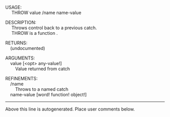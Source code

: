 USAGE:  
&nbsp;&nbsp;&nbsp;&nbsp;&nbsp;THROW&nbsp;value&nbsp;/name&nbsp;name-value  
  
DESCRIPTION:  
&nbsp;&nbsp;&nbsp;&nbsp;&nbsp;Throws&nbsp;control&nbsp;back&nbsp;to&nbsp;a&nbsp;previous&nbsp;catch.  
&nbsp;&nbsp;&nbsp;&nbsp;&nbsp;THROW&nbsp;is&nbsp;a&nbsp;function&nbsp;.  
  
RETURNS:  
&nbsp;&nbsp;&nbsp;&nbsp;(undocumented)  
  
ARGUMENTS:  
&nbsp;&nbsp;&nbsp;&nbsp;value&nbsp;[&lt;opt&gt;&nbsp;any-value!]  
&nbsp;&nbsp;&nbsp;&nbsp;&nbsp;&nbsp;&nbsp;&nbsp;Value&nbsp;returned&nbsp;from&nbsp;catch  
  
REFINEMENTS:  
&nbsp;&nbsp;&nbsp;&nbsp;/name  
&nbsp;&nbsp;&nbsp;&nbsp;&nbsp;&nbsp;&nbsp;&nbsp;Throws&nbsp;to&nbsp;a&nbsp;named&nbsp;catch  
&nbsp;&nbsp;&nbsp;&nbsp;name-value&nbsp;[word!&nbsp;function!&nbsp;object!]  
___
Above this line is autogenerated. Place user comments below.